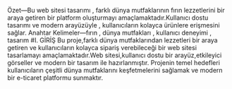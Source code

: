 Özet—Bu web sitesi tasarımı , farklı dünya mutfaklarının 
fırın lezzetlerini bir araya getiren bir platform oluşturmayı 
amaçlamaktadır.Kullanıcı dostu tasarımı ve modern 
arayüzüyle , kullanıcıların kolayca ürünlere erişmesini sağlar. 
Anahtar Kelimeler—fırın , dünya mutfakları , kullanıcı 
deneyimi , tasarım 
#I. GİRİŞ 
Bu proje,farklı dünya mutfaklarından lezzetleri bir araya 
getiren ve kullanıcıların kolayca sipariş verebileceği bir web 
sitesi tasarlamayı amaçlamaktadır.Web sitesi,kullanıcı dostu 
bir arayüz,etkileyici görseller ve modern bir tasarım ile 
hazırlanmıştır. 
Projenin temel hedefleri kullanıcıların çeşitli dünya 
mutfaklarını keşfetmelerini sağlamak ve modern bir e-ticaret 
platformu sunmaktır. 
